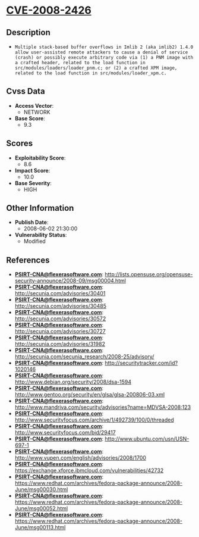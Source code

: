 
# [CVE-2008-2426](http://lists.opensuse.org/opensuse-security-announce/2008-09/msg00004.html)

## Description

- `Multiple stack-based buffer overflows in Imlib 2 (aka imlib2) 1.4.0 allow user-assisted remote attackers to cause a denial of service (crash) or possibly execute arbitrary code via (1) a PNM image with a crafted header, related to the load function in src/modules/loaders/loader_pnm.c; or (2) a crafted XPM image, related to the load function in src/modules/loader_xpm.c.`

## Cvss Data

- **Access Vector**:
  - NETWORK
- **Base Score**:
  - 9.3

## Scores

- **Exploitability Score**:
  - 8.6
- **Impact Score**:
  - 10.0
- **Base Severity**:
  - HIGH

## Other Information

- **Publish Date**:
  - 2008-06-02 21:30:00
- **Vulnerability Status**:
  - Modified

## References

- **PSIRT-CNA@flexerasoftware.com**: http://lists.opensuse.org/opensuse-security-announce/2008-09/msg00004.html
- **PSIRT-CNA@flexerasoftware.com**: http://secunia.com/advisories/30401
- **PSIRT-CNA@flexerasoftware.com**: http://secunia.com/advisories/30485
- **PSIRT-CNA@flexerasoftware.com**: http://secunia.com/advisories/30572
- **PSIRT-CNA@flexerasoftware.com**: http://secunia.com/advisories/30727
- **PSIRT-CNA@flexerasoftware.com**: http://secunia.com/advisories/31982
- **PSIRT-CNA@flexerasoftware.com**: http://secunia.com/secunia_research/2008-25/advisory/
- **PSIRT-CNA@flexerasoftware.com**: http://securitytracker.com/id?1020146
- **PSIRT-CNA@flexerasoftware.com**: http://www.debian.org/security/2008/dsa-1594
- **PSIRT-CNA@flexerasoftware.com**: http://www.gentoo.org/security/en/glsa/glsa-200806-03.xml
- **PSIRT-CNA@flexerasoftware.com**: http://www.mandriva.com/security/advisories?name=MDVSA-2008:123
- **PSIRT-CNA@flexerasoftware.com**: http://www.securityfocus.com/archive/1/492739/100/0/threaded
- **PSIRT-CNA@flexerasoftware.com**: http://www.securityfocus.com/bid/29417
- **PSIRT-CNA@flexerasoftware.com**: http://www.ubuntu.com/usn/USN-697-1
- **PSIRT-CNA@flexerasoftware.com**: http://www.vupen.com/english/advisories/2008/1700
- **PSIRT-CNA@flexerasoftware.com**: https://exchange.xforce.ibmcloud.com/vulnerabilities/42732
- **PSIRT-CNA@flexerasoftware.com**: https://www.redhat.com/archives/fedora-package-announce/2008-June/msg00030.html
- **PSIRT-CNA@flexerasoftware.com**: https://www.redhat.com/archives/fedora-package-announce/2008-June/msg00052.html
- **PSIRT-CNA@flexerasoftware.com**: https://www.redhat.com/archives/fedora-package-announce/2008-June/msg00113.html
